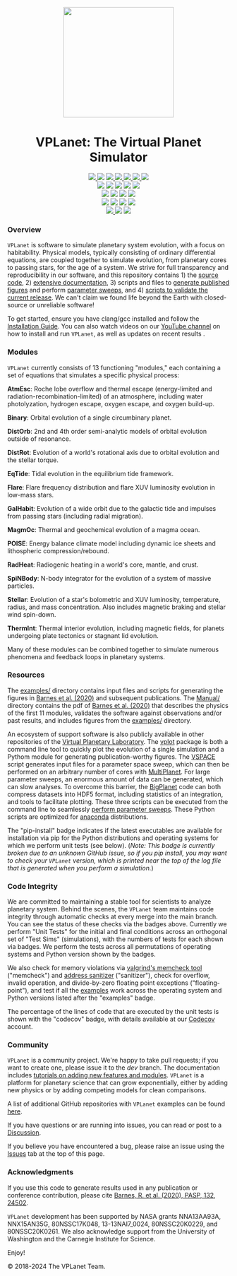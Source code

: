 <p align="center">
  <img width = "250" src="docs/VPLanetLogo.png?raw=true"/>
</p>

<h1 align="center">VPLanet: The Virtual Planet Simulator</h1>

<p align="center">
  <a href="https://VirtualPlanetaryLaboratory.github.io/vplanet">
    <img src="https://img.shields.io/badge/Read-the_docs-blue.svg?style=flat">
  </a>
  <img src="https://github.com/VirtualPlanetaryLaboratory/vplanet/actions/workflows/docs.yml/badge.svg">  
  <a href="https://ui.adsabs.harvard.edu/abs/2019arXiv190506367B/abstract">
    <img src="https://img.shields.io/badge/Read-the_paper-orange.svg?style=flat">
  </a>
  <a href="https://VirtualPlanetaryLaboratory.github.io/vplanet/conduct.html">
    <img src="https://img.shields.io/badge/Code%20of-Conduct-black.svg">
  </a>
  <a href="https://www.youtube.com/@VPLanetCode/playlists">
    <img src="https://img.shields.io/badge/You-Tube-darkred.svg">
  </a>
   <a href="https://github.com/VirtualPlanetaryLaboratory/vplanet/discussions">
     <img src="https://img.shields.io/badge/Discussions-orange.svg">
  </a>
  <img src="https://github.com/VirtualPlanetaryLaboratory/vplanet/actions/workflows/pip-install.yml/badge.svg">
  <br>
  <img src="https://img.shields.io/badge/Unit%20Tests-19,130-darkblue.svg">
  <img src="https://github.com/VirtualPlanetaryLaboratory/vplanet/actions/workflows/tests-linux.yml/badge.svg">
  <img src="https://img.shields.io/badge/Ubuntu%2020-Python%203.6--3.11-7d93c7.svg">
  <img src="https://img.shields.io/badge/Ubuntu%2022-Python%203.7--3.11-7d93c7.svg">
  <a href="https://codecov.io/gh/VirtualPlanetaryLaboratory/vplanet">
    <img src="https://codecov.io/gh/VirtualPlanetaryLaboratory/vplanet/branch/main/graph/badge.svg?token=3LFJQO1M6H">
  </a>
  <br>
  <img src="https://github.com/VirtualPlanetaryLaboratory/vplanet/actions/workflows/tests-macos-intel.yml/badge.svg">
  <img src="https://img.shields.io/badge/MacOS%2011--13-Python%203.6--3.11-7d93c7.svg">
  <img src="https://github.com/VirtualPlanetaryLaboratory/vplanet/actions/workflows/tests-macos-silicon.yml/badge.svg">
  <img src="https://img.shields.io/badge/MacOS%2014-Python%203.10--3.11-7d93c7.svg">  
  <br>
  <img src="https://img.shields.io/badge/Test%20Sims-70-darkblue.svg">
  <img src="https://github.com/VirtualPlanetaryLaboratory/vplanet/actions/workflows/memcheck.yml/badge.svg">
  <img src="https://github.com/VirtualPlanetaryLaboratory/vplanet/actions/workflows/floatingpoint.yml/badge.svg">
  <img src="https://github.com/VirtualPlanetaryLaboratory/vplanet/actions/workflows/sanitizer.yml/badge.svg">
  <br>
  <a href="examples">
    <img src="https://img.shields.io/badge/Examples-41-darkblue.svg">
  </a>
  <img src="https://github.com/VirtualPlanetaryLaboratory/vplanet/actions/workflows/examples.yml/badge.svg">
  <img src="https://img.shields.io/badge/Ubuntu%2022-3.6%20--%203.11-7d93c7.svg">

</p>

### Overview

`VPLanet` is software to simulate planetary system evolution, with a focus on habitability. Physical models, typically consisting of ordinary differential equations, are coupled together to simulate evolution, from planetary cores to passing stars, for the age of a system. We strive for full transparency and reproducibility in our software, and this repository contains 1) the [source code](src), 2) [extensive documentation](https://VirtualPlanetaryLaboratory.github.io/vplanet), 3) scripts and files to [generate published figures](examples) and perform [parameter sweeps](https://virtualplanetarylaboratory.github.io/vplanet/parametersweep.html), and 4) [scripts to validate the current release](tests). We can't claim we found life beyond the Earth with closed-source or unreliable software!

To get started, ensure you have clang/gcc installed and follow the [Installation Guide](https://virtualplanetarylaboratory.github.io/vplanet/quickstart.html). You can also watch videos on our [YouTube channel](https://www.youtube.com/@VPLanetCode/playlists) on how to install and run `VPLanet`, as well as updates on recent results .

### Modules

`VPLanet` currently consists of 13 functioning "modules," each containing a set of equations
that simulates a specific physical process:

**AtmEsc**: Roche lobe overflow and thermal escape (energy-limited and radiation-recombination-limited) of an atmosphere, including water photolyzation, hydrogen
escape, oxygen escape, and oxygen build-up.

**Binary**: Orbital evolution of a single circumbinary planet.

**DistOrb**: 2nd and 4th order semi-analytic models of orbital evolution outside
of resonance.

**DistRot**: Evolution of a world's rotational axis due to orbital evolution and
the stellar torque.

**EqTide**: Tidal evolution in the equilibrium tide framework.

**Flare**: Flare frequency distribution and flare XUV luminosity evolution in low-mass stars.

**GalHabit**: Evolution of a wide orbit due to the galactic tide and impulses from
passing stars (including radial migration).

**MagmOc**: Thermal and geochemical evolution of a magma ocean.

**POISE**: Energy balance climate model including dynamic ice sheets and lithospheric
compression/rebound.

**RadHeat**: Radiogenic heating in a world's core, mantle, and crust.

**SpiNBody**: N-body integrator for the evolution of a system of massive particles.

**Stellar**: Evolution of a star's bolometric and XUV luminosity, temperature, radius, and mass concentration. Also includes magnetic braking and stellar wind spin-down.

**ThermInt**: Thermal interior evolution, including magnetic fields, for planets
undergoing plate tectonics or stagnant lid evolution.

Many of these modules can be combined together to simulate numerous phenomena and feedback loops in planetary systems.

### Resources

The [examples/](examples) directory contains input files and scripts for generating the figures in [Barnes et al. (2020)](https://ui.adsabs.harvard.edu/abs/2020PASP..132b4502B/abstract) and subsequent publications. The [Manual/](Manual) directory contains the pdf of [Barnes et al. (2020)](https://ui.adsabs.harvard.edu/abs/2020PASP..132b4502B/abstract) that describes the physics of the first 11 modules, validates the software against observations and/or past results, and includes figures from the [examples/](examples) directory. 

An ecosystem of support software is also publicly available in other repositories of the [Virtual Planetary Laboratory](https://vpl.uw.edu/). The [vplot](https://github.com/VirtualPlanetaryLaboratory/vplot) package is both a command line tool to quickly plot the evolution of a single simulation and a Pythom module for generating publication-worthy figures. The [VSPACE](https://github.com/VirtualPlanetaryLaboratory/vspace) script generates input files for a parameter space sweep, which can then be performed on an arbitrary number of cores with [MultiPlanet](https://github.com/VirtualPlanetaryLaboratory/multi-planet). For large parameter sweeps, an enormous amount of data can be generated, which can slow analyses. To overcome this barrier, the [BigPlanet](https://github.com/VirtualPlanetaryLaboratory/bigplanet) code can both compress datasets into HDF5 format, including statistics of an integration, and tools to facilitate plotting. These three scripts can be executed from the command line to seamlessly [perform parameter sweeps](https://virtualplanetarylaboratory.github.io/vplanet/parametersweep.html). These Python scripts are optimized for [anaconda](https://www.anaconda.com/) distributions. 

The "pip-install" badge indicates if the latest executables are available for installation via pip for the Python distributions and operating systems for which we perform unit tests (see below). (*Note: This badge is currently broken due to an unknown GitHub issue, so if you pip install, you may want to check your `VPLanet` version, which is printed near the top of the log file that is generated when you perform a simulation.*) 

### Code Integrity

We are committed to maintaining a stable tool for scientists to analyze planetary system. Behind the scenes, the `VPLanet` team maintains code integrity through automatic checks at every merge into the main branch. You can see the status of these checks via the badges above. Currently we perform "Unit Tests" for the initial and final conditions across an orthogonal set of "Test Sims" (simulations), with the numbers of tests for each shown via badges. We perform the tests across all permutations of operating systems and Python version shown by the badges. 

We also check for memory violations via [valgrind's memcheck tool](http://valgrind.org) ("memcheck") and [address sanitizer](https://github.com/google/sanitizers/wiki/AddressSanitizer) ("sanitizer"), check for overflow, invalid operation, and divide-by-zero floating point exceptions ("floating-point"), and test if all the [examples](examples/) work across the operating system and Python versions listed after the "examples" badge. 

The percentage of the lines of code that are executed by the unit tests is shown with the "codecov" badge, with details available at our <a href="https://codecov.io/gh/VirtualPlanetaryLaboratory/vplanet">Codecov</a> account. 

### Community

`VPLanet` is a community project. We're happy to take pull requests; if you want to create one, please issue it to the *dev* branch. The documentation includes [tutorials on adding new features and modules](https://VirtualPlanetaryLaboratory.github.io/vplanet/tutorials.html). `VPLanet` is a platform for planetary science that can grow exponentially, either by adding new physics or by adding competing models for clean comparisons.

A list of additional GitHub repositories with `VPLanet` examples can be found [here](https://VirtualPlanetaryLaboratory.github.io/vplanet/repos.html).

If you have questions or are running into issues, you can read or post to a [Discussion](discussions).

If you believe you have encountered a bug, please raise an issue using the [Issues](https://github.com/VirtualPlanetaryLaboratory/vplanet/issues) tab at the top of this page.

### Acknowledgments

If you use this code to generate results used in any publication or conference contribution, please cite [Barnes, R. et al. (2020), PASP, 132, 24502](https://ui.adsabs.harvard.edu/abs/2020PASP..132b4502B/abstract).

`VPLanet` development has been supported by NASA grants NNA13AA93A, NNX15AN35G, 80NSSC17K048, 13-13NAI7_0024, 80NSSC20K0229, and 80NSSC20K0261. We also acknowledge support from the University of Washington and the Carnegie Institute for Science.

Enjoy!

© 2018-2024 The VPLanet Team.
